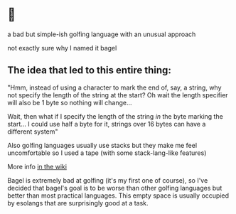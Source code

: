 # 🥯

a bad but simple-ish golfing language with an unusual approach 

not exactly sure why I named it bagel

## The idea that led to this entire thing:
"Hmm, instead of using a character to mark the end of, say, a string, why not specify the length of the string at the start? Oh wait the length specifier will also be 1 byte so nothing will change...

Wait, then what if I specify the length of the string *in* the byte marking the start... I could use half a byte for it, strings over 16 bytes can have a different system"


Also golfing languages usually use stacks but they make me feel uncomfortable so I used a tape (with some stack-lang-like features)

More info [in the wiki](https://github.com/Electogenius/bagel/wiki)

Bagel is extremely bad at golfing (it's my first one of course), so I've decided that bagel's goal is to be worse than other golfing languages but better than most practical languages. This empty space is usually occupied by esolangs that are surprisingly good at a task.